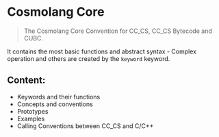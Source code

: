 # Cosmolang Core
> The Cosmolang Core Convention for CC_CS, CC_CS Bytecode and CUBC.

It contains the most basic functions and abstract syntax - Complex operation and others are created by the `keyword` keyword.

## Content:

- Keywords and their functions
- Concepts and conventions
- Prototypes
- Examples
- Calling Conventions between CC_CS and C/C++